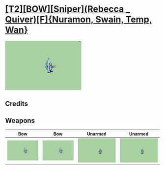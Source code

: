# [\[T2\]\[BOW\]\[Sniper\]\(Rebecca _ Quiver\)\[F\]{Nuramon, Swain, Temp, Wan}](./%5BT2%5D%5BBOW%5D%5BSniper%5D(Rebecca%20_%20Quiver)%5BF%5D%7BNuramon,%20Swain,%20Temp,%20Wan%7D)

<img src="./5.%20Bow%20(With%20Recoil)/Bow_000.png" alt="[T2][BOW][Sniper](Rebecca _ Quiver)[F]{Nuramon, Swain, Temp, Wan} standing" />

## Credits



## Weapons


|Bow |Bow |Unarmed |Unarmed |
|  :---: | :---: | :---: | :---: |
| <img alt="Bow animation" src="./5.%20Bow%20(With%20Recoil)/Bow.gif" /> | <img alt="Bow animation" src="./5.%20Bow%20(Without%20Recoil)/Bow.gif" /> | <img alt="Unarmed animation" src="./8.%20Unarmed%20(With%20Quiver)/Unarmed.gif" /> | <img alt="Unarmed animation" src="./8.%20Unarmed%20(Without%20Quiver)/Unarmed.gif" /> |
